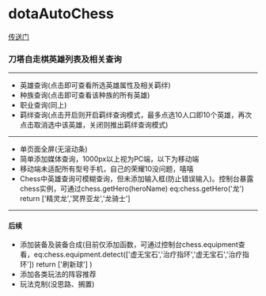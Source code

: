 # dotaAutoChess
[传送门](https://uchiha-fy.github.io/dotaAutoChess/)
### 刀塔自走棋英雄列表及相关查询
***
+ 英雄查询(点击即可查看所选英雄属性及相关羁绊)
+ 种族查询(点击即可查看该种族的所有英雄)
+ 职业查询(同上)
+ 羁绊查询(点击开启则开启羁绊查询模式，最多点选10人口即10个英雄，再次点击取消选中该英雄，关闭则推出羁绊查询模式)
***
* 单页面全屏(无滚动条)
* 简单添加媒体查询，1000px以上视为PC端，以下为移动端
* 移动端未适配所有型号手机，自己的荣耀10没问题，嘻嘻
* Chess中英雄查询可模糊查询，但未添加输入框(防止错误输入)。控制台暴露chess实例，可通过chess.getHero(heroName) eq:chess.getHero('龙') return ['精灵龙','冥界亚龙','龙骑士']
***
#### 后续
+ 添加装备及装备合成(目前仅添加函数，可通过控制台chess.equipment查看，eq:chess.equipment.detect(['虚无宝石','治疗指环','虚无宝石','治疗指环']) return ['刷新球'] )
+ 添加各类玩法的阵容推荐
+ 玩法克制(没思路、搁置)
